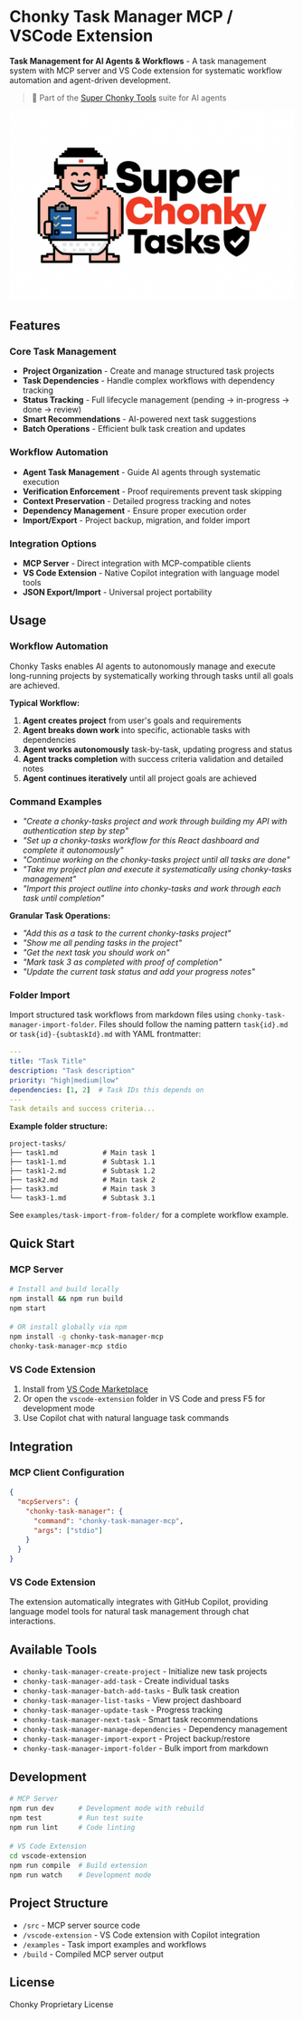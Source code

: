 # Chonky Task Manager MCP / VSCode Extension

**Task Management for AI Agents & Workflows** - A task management system with MCP server and VS Code extension for systematic workflow automation and agent-driven development.

> 🚀 Part of the [Super Chonky Tools](https://github.com/tintinweb/vscode-chonky) suite for AI agents

![Chonky Logo](https://github.com/tintinweb/chonky-task-manager-mcp/raw/master/vscode-extension/img/superchonky-tasks.png)


## Features

### Core Task Management
- **Project Organization** - Create and manage structured task projects
- **Task Dependencies** - Handle complex workflows with dependency tracking
- **Status Tracking** - Full lifecycle management (pending → in-progress → done → review)
- **Smart Recommendations** - AI-powered next task suggestions
- **Batch Operations** - Efficient bulk task creation and updates

### Workflow Automation
- **Agent Task Management** - Guide AI agents through systematic execution
- **Verification Enforcement** - Proof requirements prevent task skipping
- **Context Preservation** - Detailed progress tracking and notes
- **Dependency Management** - Ensure proper execution order
- **Import/Export** - Project backup, migration, and folder import

### Integration Options
- **MCP Server** - Direct integration with MCP-compatible clients
- **VS Code Extension** - Native Copilot integration with language model tools
- **JSON Export/Import** - Universal project portability

## Usage

### Workflow Automation
Chonky Tasks enables AI agents to autonomously manage and execute long-running projects by systematically working through tasks until all goals are achieved.

**Typical Workflow:**
1. **Agent creates project** from user's goals and requirements
2. **Agent breaks down work** into specific, actionable tasks with dependencies  
3. **Agent works autonomously** task-by-task, updating progress and status
4. **Agent tracks completion** with success criteria validation and detailed notes
5. **Agent continues iteratively** until all project goals are achieved

### Command Examples
- *"Create a chonky-tasks project and work through building my API with authentication step by step"*
- *"Set up a chonky-tasks workflow for this React dashboard and complete it autonomously"*
- *"Continue working on the chonky-tasks project until all tasks are done"*
- *"Take my project plan and execute it systematically using chonky-tasks management"*
- *"Import this project outline into chonky-tasks and work through each task until completion"*

**Granular Task Operations:**
- *"Add this as a task to the current chonky-tasks project"*
- *"Show me all pending tasks in the project"*
- *"Get the next task you should work on"*
- *"Mark task 3 as completed with proof of completion"*
- *"Update the current task status and add your progress notes"*

### Folder Import
Import structured task workflows from markdown files using `chonky-task-manager-import-folder`. Files should follow the naming pattern `task{id}.md` or `task{id}-{subtaskId}.md` with YAML frontmatter:

```yaml
---
title: "Task Title"
description: "Task description"
priority: "high|medium|low"
dependencies: [1, 2]  # Task IDs this depends on
---
Task details and success criteria...
```

**Example folder structure:**
```
project-tasks/
├── task1.md           # Main task 1
├── task1-1.md         # Subtask 1.1
├── task1-2.md         # Subtask 1.2
├── task2.md           # Main task 2
├── task3.md           # Main task 3
└── task3-1.md         # Subtask 3.1
```

See `examples/task-import-from-folder/` for a complete workflow example.

## Quick Start

### MCP Server
```bash
# Install and build locally
npm install && npm run build
npm start

# OR install globally via npm
npm install -g chonky-task-manager-mcp
chonky-task-manager-mcp stdio
```

### VS Code Extension
1. Install from [VS Code Marketplace](https://marketplace.visualstudio.com/items?itemName=tintinweb.chonky-task-manager)
2. Or open the `vscode-extension` folder in VS Code and press F5 for development mode
3. Use Copilot chat with natural language task commands

## Integration

### MCP Client Configuration
```json
{
  "mcpServers": {
    "chonky-task-manager": {
      "command": "chonky-task-manager-mcp",
      "args": ["stdio"]
    }
  }
}
```

### VS Code Extension
The extension automatically integrates with GitHub Copilot, providing language model tools for natural task management through chat interactions.

## Available Tools

- `chonky-task-manager-create-project` - Initialize new task projects
- `chonky-task-manager-add-task` - Create individual tasks
- `chonky-task-manager-batch-add-tasks` - Bulk task creation
- `chonky-task-manager-list-tasks` - View project dashboard
- `chonky-task-manager-update-task` - Progress tracking
- `chonky-task-manager-next-task` - Smart task recommendations
- `chonky-task-manager-manage-dependencies` - Dependency management
- `chonky-task-manager-import-export` - Project backup/restore
- `chonky-task-manager-import-folder` - Bulk import from markdown

## Development

```bash
# MCP Server
npm run dev      # Development mode with rebuild
npm test         # Run test suite
npm run lint     # Code linting

# VS Code Extension  
cd vscode-extension
npm run compile  # Build extension
npm run watch    # Development mode
```

## Project Structure

- `/src` - MCP server source code
- `/vscode-extension` - VS Code extension with Copilot integration
- `/examples` - Task import examples and workflows
- `/build` - Compiled MCP server output

## License

Chonky Proprietary License
